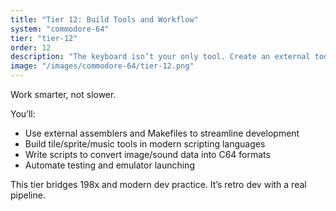 ```yaml
---
title: "Tier 12: Build Tools and Workflow"
system: "commodore-64"
tier: "tier-12"
order: 12
description: "The keyboard isn’t your only tool. Create an external toolchain to assemble, compress, test, and iterate rapidly."
image: "/images/commodore-64/tier-12.png"
---
```


Work smarter, not slower.

You’ll:
- Use external assemblers and Makefiles to streamline development
- Build tile/sprite/music tools in modern scripting languages
- Write scripts to convert image/sound data into C64 formats
- Automate testing and emulator launching

This tier bridges 198x and modern dev practice. It’s retro dev with a real pipeline.

